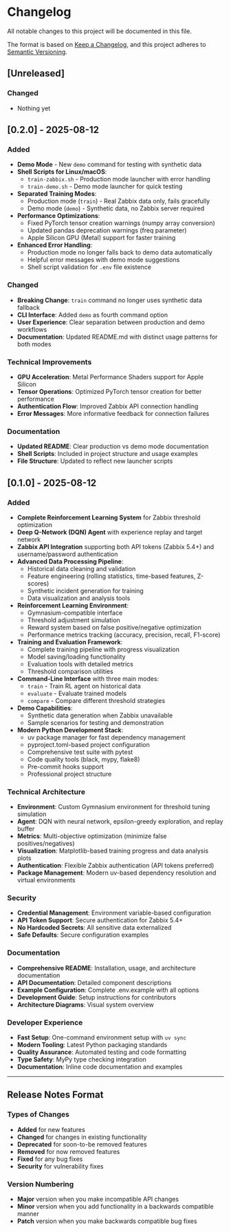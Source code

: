 # Changelog

All notable changes to this project will be documented in this file.

The format is based on [Keep a Changelog](https://keepachangelog.com/en/1.0.0/),
and this project adheres to [Semantic Versioning](https://semver.org/spec/v2.0.0.html).

## [Unreleased]

### Changed
- Nothing yet

## [0.2.0] - 2025-08-12

### Added
- **Demo Mode** - New `demo` command for testing with synthetic data
- **Shell Scripts for Linux/macOS**:
  - `train-zabbix.sh` - Production mode launcher with error handling
  - `train-demo.sh` - Demo mode launcher for quick testing
- **Separated Training Modes**:
  - Production mode (`train`) - Real Zabbix data only, fails gracefully
  - Demo mode (`demo`) - Synthetic data, no Zabbix server required
- **Performance Optimizations**:
  - Fixed PyTorch tensor creation warnings (numpy array conversion)
  - Updated pandas deprecation warnings (freq parameter)
  - Apple Silicon GPU (Metal) support for faster training
- **Enhanced Error Handling**:
  - Production mode no longer falls back to demo data automatically
  - Helpful error messages with demo mode suggestions
  - Shell script validation for `.env` file existence

### Changed
- **Breaking Change**: `train` command no longer uses synthetic data fallback
- **CLI Interface**: Added `demo` as fourth command option
- **User Experience**: Clear separation between production and demo workflows
- **Documentation**: Updated README.md with distinct usage patterns for both modes

### Technical Improvements
- **GPU Acceleration**: Metal Performance Shaders support for Apple Silicon
- **Tensor Operations**: Optimized PyTorch tensor creation for better performance
- **Authentication Flow**: Improved Zabbix API connection handling
- **Error Messages**: More informative feedback for connection failures

### Documentation
- **Updated README**: Clear production vs demo mode documentation
- **Shell Scripts**: Included in project structure and usage examples
- **File Structure**: Updated to reflect new launcher scripts

## [0.1.0] - 2025-08-12

### Added
- **Complete Reinforcement Learning System** for Zabbix threshold optimization
- **Deep Q-Network (DQN) Agent** with experience replay and target network
- **Zabbix API Integration** supporting both API tokens (Zabbix 5.4+) and username/password authentication
- **Advanced Data Processing Pipeline**:
  - Historical data cleaning and validation
  - Feature engineering (rolling statistics, time-based features, Z-scores)
  - Synthetic incident generation for training
  - Data visualization and analysis tools
- **Reinforcement Learning Environment**:
  - Gymnasium-compatible interface
  - Threshold adjustment simulation
  - Reward system based on false positive/negative optimization
  - Performance metrics tracking (accuracy, precision, recall, F1-score)
- **Training and Evaluation Framework**:
  - Complete training pipeline with progress visualization
  - Model saving/loading functionality
  - Evaluation tools with detailed metrics
  - Threshold comparison utilities
- **Command-Line Interface** with three main modes:
  - `train` - Train RL agent on historical data
  - `evaluate` - Evaluate trained models
  - `compare` - Compare different threshold strategies
- **Demo Capabilities**:
  - Synthetic data generation when Zabbix unavailable
  - Sample scenarios for testing and demonstration
- **Modern Python Development Stack**:
  - uv package manager for fast dependency management
  - pyproject.toml-based project configuration
  - Comprehensive test suite with pytest
  - Code quality tools (black, mypy, flake8)
  - Pre-commit hooks support
  - Professional project structure

### Technical Architecture
- **Environment**: Custom Gymnasium environment for threshold tuning simulation
- **Agent**: DQN with neural network, epsilon-greedy exploration, and replay buffer
- **Metrics**: Multi-objective optimization (minimize false positives/negatives)
- **Visualization**: Matplotlib-based training progress and data analysis plots
- **Authentication**: Flexible Zabbix authentication (API tokens preferred)
- **Package Management**: Modern uv-based dependency resolution and virtual environments

### Security
- **Credential Management**: Environment variable-based configuration
- **API Token Support**: Secure authentication for Zabbix 5.4+
- **No Hardcoded Secrets**: All sensitive data externalized
- **Safe Defaults**: Secure configuration examples

### Documentation
- **Comprehensive README**: Installation, usage, and architecture documentation
- **API Documentation**: Detailed component descriptions
- **Example Configuration**: Complete .env.example with all options
- **Development Guide**: Setup instructions for contributors
- **Architecture Diagrams**: Visual system overview

### Developer Experience
- **Fast Setup**: One-command environment setup with `uv sync`
- **Modern Tooling**: Latest Python packaging standards
- **Quality Assurance**: Automated testing and code formatting
- **Type Safety**: MyPy type checking integration
- **Documentation**: Inline code documentation and examples

---

## Release Notes Format

### Types of Changes
- **Added** for new features
- **Changed** for changes in existing functionality
- **Deprecated** for soon-to-be removed features
- **Removed** for now removed features
- **Fixed** for any bug fixes
- **Security** for vulnerability fixes

### Version Numbering
- **Major** version when you make incompatible API changes
- **Minor** version when you add functionality in a backwards compatible manner
- **Patch** version when you make backwards compatible bug fixes